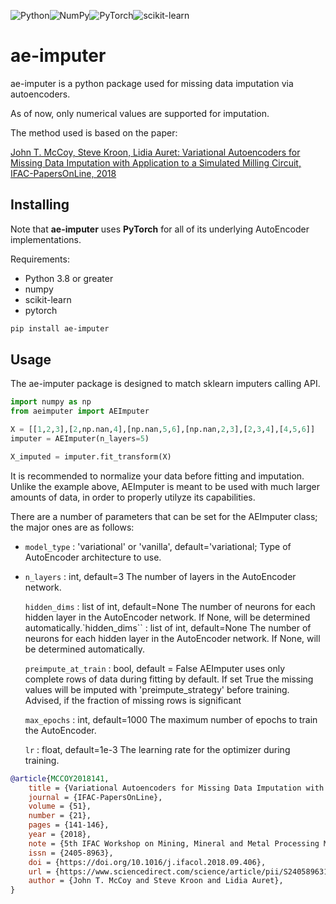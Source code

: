 ![Python](https://img.shields.io/badge/python-3670A0?style=for-the-badge&logo=python&logoColor=ffdd54)![NumPy](https://img.shields.io/badge/numpy-%23013243.svg?style=for-the-badge&logo=numpy&logoColor=white)![PyTorch](https://img.shields.io/badge/PyTorch-%23EE4C2C.svg?style=for-the-badge&logo=PyTorch&logoColor=white)![scikit-learn](https://img.shields.io/badge/scikit--learn-%23F7931E.svg?style=for-the-badge&logo=scikit-learn&logoColor=white)
# ae-imputer
ae-imputer is a python package used for missing data imputation via autoencoders.

As of now, only numerical values are supported for imputation.

The method used is based on the paper:

[John T. McCoy, Steve Kroon, Lidia Auret: Variational Autoencoders for Missing Data Imputation with Application to a Simulated Milling Circuit, IFAC-PapersOnLine, 2018](https://www.sciencedirect.com/science/article/pii/S2405896318320949)

## Installing

Note that  **ae-imputer** uses **PyTorch** for all of its underlying AutoEncoder implementations.

Requirements:

* Python 3.8 or greater
* numpy
* scikit-learn
* pytorch

```bash
pip install ae-imputer
```

## Usage

The ae-imputer package is designed to match sklearn imputers calling API. 

```python
import numpy as np
from aeimputer import AEImputer

X = [[1,2,3],[2,np.nan,4],[np.nan,5,6],[np.nan,2,3],[2,3,4],[4,5,6]]
imputer = AEImputer(n_layers=5)

X_imputed = imputer.fit_transform(X)
```
It is recommended to normalize your data before fitting and imputation.
Unlike the example above, AEImputer is meant to be used with much larger amounts of data,
in order to properly utilyze its capabilities.

There are a number of parameters that can be set for the AEImputer class; the
major ones are as follows:

 -  ``model_type`` : 'variational' or 'vanilla', default='variational;
        Type of AutoEncoder architecture to use.

 -  ``n_layers`` : int, default=3
        The number of layers in the AutoEncoder network.

    ``hidden_dims`` : list of int, default=None
        The number of neurons for each hidden layer in the AutoEncoder network. If None, will be 
        determined automatically.`hidden_dims`` : list of int, default=None
        The number of neurons for each hidden layer in the AutoEncoder network. If None, will be 
        determined automatically.

    ``preimpute_at_train`` : bool, default = False
        AEImputer uses only complete rows of data during fitting by default.
        If set True the missing values will be imputed with 'preimpute_strategy' before training.
        Advised, if the fraction of missing rows is significant
        
    ``max_epochs`` : int, default=1000
        The maximum number of epochs to train the AutoEncoder.

    ``lr`` : float, default=1e-3
        The learning rate for the optimizer during training.


```bibtex
@article{MCCOY2018141,
    title = {Variational Autoencoders for Missing Data Imputation with Application to a Simulated Milling Circuit},
    journal = {IFAC-PapersOnLine},
    volume = {51},
    number = {21},
    pages = {141-146},
    year = {2018},
    note = {5th IFAC Workshop on Mining, Mineral and Metal Processing MMM 2018},
    issn = {2405-8963},
    doi = {https://doi.org/10.1016/j.ifacol.2018.09.406},
    url = {https://www.sciencedirect.com/science/article/pii/S2405896318320949},
    author = {John T. McCoy and Steve Kroon and Lidia Auret},
}
```

